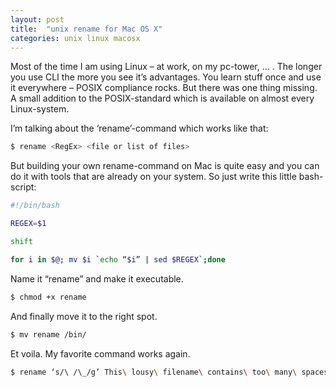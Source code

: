 ```yaml
---
layout: post
title:  "unix rename for Mac OS X"
categories: unix linux macosx
---
```


Most of the time I am using Linux – at work, on my pc-tower, … . The longer you use CLI the more you see it’s advantages. You learn stuff once and use it everywhere – POSIX compliance rocks. But there was one thing missing. A small addition to the POSIX-standard which is available on almost every Linux-system.

I’m talking about the ‘rename’-command which works like that:
``` bash
$ rename <RegEx> <file or list of files>
```

But building your own rename-command on Mac is quite easy and you can do it with tools that are already on your system. So just write this little bash-script:

``` bash
#!/bin/bash

REGEX=$1

shift

for i in $@; mv $i `echo “$i” | sed $REGEX`;done
```

Name it “rename” and make it executable.

``` bash
$ chmod +x rename
```

And finally move it to the right spot.

``` bash
$ mv rename /bin/
```

Et voila. My favorite command works again.

``` bash
$ rename ‘s/\ /\_/g’ This\ lousy\ filename\ contains\ too\ many\ spaces.txt
```

